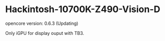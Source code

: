 # Hackintosh-10700K-Z490-Vision-D

opencore version: 0.6.3 (Updating)

Only iGPU for display ouput with TB3.
